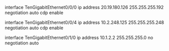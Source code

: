 interface TenGigabitEthernet0/0/0
 ip address 20.19.180.126 255.255.255.192
 negotiation auto
 cdp enable

interface TenGigabitEthernet0/0/4
 ip address 10.2.248.125 255.255.255.248
 negotiation auto
 cdp enable

interface TenGigabitEthernet0/1/0
 ip address 10.1.2.2 255.255.255.0
 no negotiation auto

